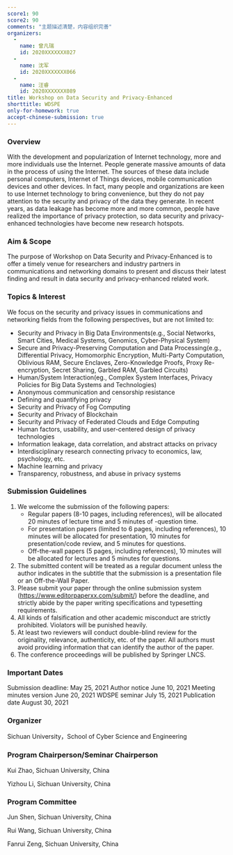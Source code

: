 ```yaml
---
score1: 90
score2: 90
comments: "主题描述清楚，内容组织完善"
organizers:
  -
    name: 曾凡瑞
    id: 2020XXXXXXX027
  -
    name: 沈军
    id: 2020XXXXXXX066
  -
    name: 汪睿
    id: 2020XXXXXXX089
title: Workshop on Data Security and Privacy-Enhanced
shorttitle: WDSPE
only-for-homework: true
accept-chinese-submission: true
---
```


### Overview

With the development and popularization of Internet technology, more and more individuals use the Internet. People generate massive amounts of data in the process of using the Internet. The sources of these data include personal computers, Internet of Things devices, mobile communication devices and other devices. In fact, many people and organizations are keen to use Internet technology to bring convenience, but they do not pay attention to the security and privacy of the data they generate. In recent years, as data leakage has become more and more common, people have realized the importance of privacy protection, so data security and privacy-enhanced technologies have become new research hotspots.

### Aim & Scope

The purpose of Workshop on Data Security and Privacy-Enhanced is to offer a timely venue for researchers and industry partners in communications and networking domains to present and discuss their latest finding and result in data security and privacy-enhanced related work.

### Topics & Interest

We focus on the security and privacy issues in communications and networking fields from the following perspectives, but are not limited to:

- Security and Privacy in Big Data Environments(e.g., Social Networks, Smart Cities, Medical Systems, Genomics, Cyber-Physical System)
- Secure and Privacy-Preserving Computation and Data Processing(e.g., Differential Privacy, Homomorphic Encryption, Multi-Party Computation, Oblivious RAM, Secure Enclaves,  Zero-Knowledge Proofs, Proxy Re-encryption, Secret Sharing, Garbled RAM, Garbled Circuits)
- Human/System Interaction(eg., Complex System Interfaces, Privacy Policies for Big Data Systems and Technologies)
- Anonymous communication and censorship resistance
- Defining and quantifying privacy
- Security and Privacy of Fog Computing
- Security and Privacy of Blockchain
- Security and Privacy of Federated Clouds and Edge Computing
- Human factors, usability, and user-centered design of privacy technologies
- Information leakage, data correlation, and abstract attacks on privacy
- Interdisciplinary research connecting privacy to economics, law, psychology, etc.
- Machine learning and privacy
- Transparency, robustness, and abuse in privacy systems

### Submission Guidelines

1. We welcome the submission of the following papers:
   - Regular papers (8-10 pages, including references), will be allocated 20 minutes of lecture time and 5 minutes of -question time.
   - For presentation papers (limited to 6 pages, including references), 10 minutes will be allocated for presentation, 10 minutes for presentation/code review, and 5 minutes for questions.
   - Off-the-wall papers (5 pages, including references), 10 minutes will be allocated for lectures and 5 minutes for questions.
2. The submitted content will be treated as a regular document unless the author indicates in the subtitle that the submission is a presentation file or an Off-the-Wall Paper.
3. Please submit your paper through the online submission system (https://www.editorpaperxx.com/submit/) before the deadline, and strictly abide by the paper writing specifications and typesetting requirements.
4. All kinds of falsification and other academic misconduct are strictly prohibited. Violators will be punished heavily.
5. At least two reviewers will conduct double-blind review for the originality, relevance, authenticity, etc. of the paper. All authors must avoid providing information that can identify the author of the paper.
6. The conference proceedings will be published by Springer LNCS.

### Important Dates

Submission deadline: May 25, 2021
Author notice June 10, 2021
Meeting minutes version June 20, 2021
WDSPE seminar July 15, 2021
Publication date August 30, 2021

### Organizer

Sichuan University，School of Cyber Science and Engineering

### Program Chairperson/Seminar Chairperson

Kui Zhao, Sichuan University, China

Yizhou Li, Sichuan University, China

### Program Committee

Jun Shen, Sichuan University, China

Rui Wang, Sichuan University, China

Fanrui Zeng, Sichuan University, China
